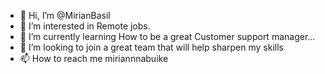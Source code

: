 - 👋 Hi, I’m @MirianBasil
- 👀 I’m interested in Remote jobs.
- 🌱 I’m currently learning How to be a great Customer support manager...
- 💞️ I’m looking to join a great team that will help sharpen my skills
- 📫 How to reach me miriannnabuike

<!---
MirianBasil/MirianBasil is a ✨ special ✨ repository because its `README.md` (this file) appears on your GitHub profile.
You can click the Preview link to take a look at your changes.
--->
